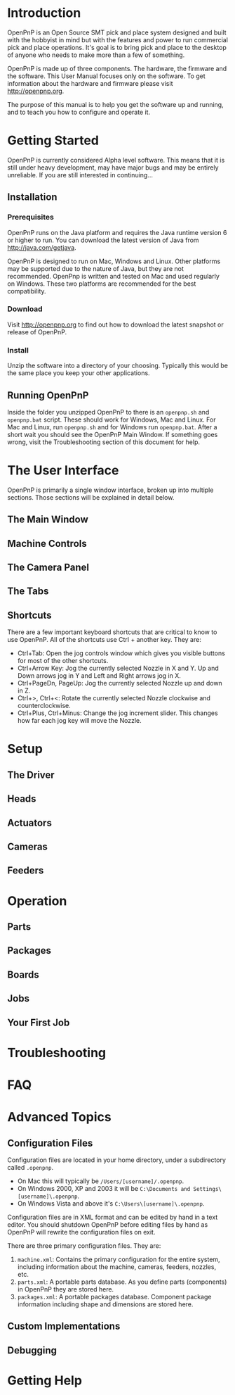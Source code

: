 # Introduction

OpenPnP is an Open Source SMT pick and place system designed and built with the hobbyist in mind but with the features and power to run commercial pick and place operations. It's goal is to bring pick and place to the desktop of anyone who needs to make more than a few of something.

OpenPnP is made up of three components. The hardware, the firmware and the software. This User Manual focuses only on the software. To get information about the hardware and firmware please visit http://openpnp.org.

The purpose of this manual is to help you get the software up and running, and to teach you how to configure and operate it.

# Getting Started

OpenPnP is currently considered Alpha level software. This means that it is still under heavy development, may have major bugs and may be entirely unreliable. If you are still interested in continuing...

## Installation

### Prerequisites

OpenPnP runs on the Java platform and requires the Java runtime version 6 or higher to run. You can download the latest version of Java from http://java.com/getjava.

OpenPnP is designed to run on Mac, Windows and Linux. Other platforms may be supported due to the nature of Java, but they are not recommended. OpenPnp is written and tested on Mac and used regularly on Windows. These two platforms are recommended for the best compatibility.

### Download

Visit http://openpnp.org to find out how to download the latest snapshot or release of OpenPnP.

### Install

Unzip the software into a directory of your choosing. Typically this would be the same place you keep your other applications.

## Running OpenPnP

Inside the folder you unzipped OpenPnP to there is an `openpnp.sh` and `openpnp.bat` script. These should work for Windows, Mac and Linux. For Mac and Linux, run `openpnp.sh` and for Windows run `openpnp.bat`. After a short wait you should see the OpenPnP Main Window. If something goes wrong, visit the Troubleshooting section of this document for help.

# The User Interface

OpenPnP is primarily a single window interface, broken up into multiple sections. Those sections will be explained in detail below.

## The Main Window
## Machine Controls
## The Camera Panel
## The Tabs
## Shortcuts

There are a few important keyboard shortcuts that are critical to know to use OpenPnP. All of the shortcuts use Ctrl + another key. They are:

* Ctrl+Tab: Open the jog controls window which gives you visible buttons for most of the other shortcuts.
* Ctrl+Arrow Key: Jog the currently selected Nozzle in X and Y. Up and Down arrows jog in Y and Left and Right arrows jog in X.
* Ctrl+PageDn, PageUp: Jog the currently selected Nozzle up and down in Z.
* Ctrl+>, Ctrl+<: Rotate the currently selected Nozzle clockwise and counterclockwise.
* Ctrl+Plus, Ctrl+Minus: Change the jog increment slider. This changes how far each jog key will move the Nozzle.

# Setup
## The Driver
## Heads
## Actuators
## Cameras
## Feeders

# Operation
## Parts
## Packages
## Boards
## Jobs
## Your First Job

# Troubleshooting

# FAQ

# Advanced Topics
## Configuration Files

Configuration files are located in your home directory, under a subdirectory called `.openpnp`.

* On Mac this will typically be `/Users/[username]/.openpnp`.
* On Windows 2000, XP and 2003 it will be `C:\Documents and Settings\[username]\.openpnp`.
* On Windows Vista and above it's `C:\Users\[username]\.openpnp`.

Configuration files are in XML format and can be edited by hand in a text editor. You should shutdown OpenPnP before editing files by hand as OpenPnP will rewrite the configuration files on exit.

There are three primary configuration files. They are:

1. `machine.xml`: Contains the primary configuration for the entire system, including information about the machine, cameras, feeders, nozzles, etc.
2. `parts.xml`: A portable parts database. As you define parts (components) in OpenPnP they are stored here.
3. `packages.xml`: A portable packages database. Component package information including shape and dimensions are stored here.

## Custom Implementations
## Debugging

# Getting Help